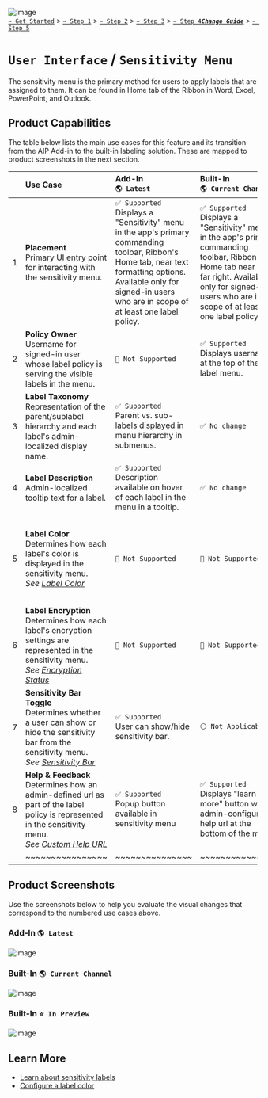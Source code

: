 ![image](https://user-images.githubusercontent.com/43501191/195164735-920ec45a-cd2c-41a1-9d22-6a557ca9ddc3.png)<br>
[`➡️ Get Started`](../../GetStarted.md) > [`➡️ Step 1`](../../AIP2MIPStep1.md) > [`➡️ Step 2`](../../AIP2MIPStep2.md) > [`➡️ Step 3`](../../AIP2MIPStep3.md) > [`➡️ Step 4`](../../AIP2MIPStep4.md)[***`Change Guide`***](../../CompareAIP2MIP.md) > [`➡️ Step 5`](../../AIP2MIPStep5.md)


# `User Interface` / `Sensitivity Menu`

The sensitivity menu is the primary method for users to apply labels that are assigned to them. It can be found in Home tab of the Ribbon in Word, Excel, PowerPoint, and Outlook.


## Product Capabilities

The table below lists the main use cases for this feature and its transition from the AIP Add-in to the built-in labeling solution. These are mapped to product screenshots in the next section.

|  | Use Case  | Add-In<br>`🌎 Latest`| Built-In<br>`🌎 Current Channel` | Built-In<br>`⭐ In Preview` |
| :----: | :---- | :---- | :---- | :---- |
| 1 | **Placement**<br>Primary UI entry point for interacting with the sensitivity menu. | `✅ Supported` <br>Displays a "Sensitivity" menu in the app's primary commanding toolbar, Ribbon's Home tab, near text formatting options. Available only for signed-in users who are in scope of at least one label policy. |  `✅ Supported` <br>Displays a "Sensitivity" menu in the app's primary commanding toolbar, Ribbon's Home tab near the far right. Available only for signed-in users who are in scope of at least one label policy. | `✅ No change` |
| 2 | **Policy Owner** <br>Username for signed-in user whose label policy is serving the visible labels in the menu. | `🚫 Not Supported` |  `✅ Supported` <br>Displays username at the top of the label menu. | `✅ No change` |
| 3 | **Label Taxonomy** <br>Representation of the parent/sublabel hierarchy and each label's admin-localized display name. | `✅ Supported` <br>Parent vs. sub-labels displayed in menu hierarchy in submenus. |  `✅ No change` | `✅ No change` |
| 4 | **Label Description** <br>Admin-localized tooltip text for a label.| `✅ Supported` <br>Description available on hover of each label in the menu in a tooltip.  |  `✅ No change` | `✅ No change` |
| 5 | **Label Color**<br>Determines how each label's color is displayed in the sensitivity menu.<br>*See [Label Color](LabelColors.md)* | `🚫 Not Supported` |  `🚫 Not Supported`| `✅ Supported` <br>Displays the color defined in the label information within the label icon. When no color is configured, the icon appears with no fill color. |
| 6 | **Label Encryption** <br>Determines how each label's encryption settings are represented in the sensitivity menu. <br>*See [Encryption Status](EncryptionStatus.md)* | `🚫 Not Supported` |  `🚫 Not Supported`| `✅ Supported` <br>Displays "lock" alongside label that applies encryption. |
| 7 | **Sensitivity Bar Toggle** <br>Determines whether a user can show or hide the sensitivity bar from the sensitivity menu.<br>*See [Sensitivity Bar](SensitivityBar.md)*| `✅ Supported` <br>User can show/hide sensitivity bar. |  `⚪ Not Applicable` | `🚫 Not Supported` |
| 8 | **Help & Feedback**   <br>Determines how an admin-defined url as part of the label policy is represented in the sensitivity menu.<br>*See [Custom Help URL](CustomHelpURL.md)*| `✅ Supported` <br>Popup button available in sensitivity menu |  `✅ Supported` <br>Displays "learn more" button with admin-configured help url at the bottom of the menu. | `✅ No change` |
|  | ~~~~~~~~~~~~~~~~ | ~~~~~~~~~~~~~~~ | ~~~~~~~~~~~~~~~ | ~~~~~~~~~~~~~~~ |

## Product Screenshots

Use the screenshots below to help you evaluate the visual changes that correspond to the numbered use cases above. 

### Add-In `🌎 Latest`

![image](https://user-images.githubusercontent.com/43501191/194768341-7b459df0-d85c-496f-9f71-edb5e5d493a9.png)


### Built-In `🌎 Current Channel`

![image](https://user-images.githubusercontent.com/43501191/194768592-b6e53ac9-f184-46a9-9ba8-f56bdaaae86d.png)

### Built-In `⭐ In Preview`

![image](https://user-images.githubusercontent.com/43501191/194768599-79cfe147-69c7-4e45-aca5-2eaf1cb4bf09.png)


## Learn More

- [Learn about sensitivity labels](https://learn.microsoft.com/en-us/microsoft-365/compliance/sensitivity-labels)
- [Configure a label color](https://learn.microsoft.com/en-us/microsoft-365/compliance/sensitivity-labels-office-apps?view=o365-worldwide#label-colors)
